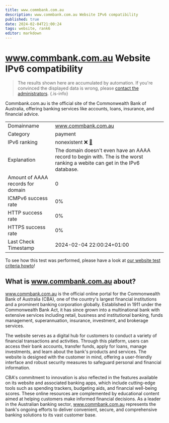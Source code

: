 ```yaml
---
title: www.commbank.com.au
description: www.commbank.com.au Website IPv6 compatibility
published: true
date: 2024-02-04T21:00:24
tags: website, rank6
editor: markdown
---
```


# www.commbank.com.au Website IPv6 compatibility

> The results shown here are accumulated by automation. If you're convinced the displayed data is wrong, please [contact the administrators](/howto/chat). 
{.is-info}

Commbank.com.au is the official site of the Commonwealth Bank of Australia, offering banking services like accounts, loans, insurance, and financial advice.


|   |   |
| - | - |
| Domainname | www.commbank.com.au
| Category | payment |
| IPv6 ranking | nonexistent :x: [🔗](/howto/ranking) |
| Explanation | The domain doesn't even have an AAAA record to begin with. The is the worst ranking a webite can get in the IPv6 database. |
| Amount of AAAA records for domain | 0 |
| ICMPv6 success rate | 0%|
| HTTP success rate | 0% |
| HTTPS success rate | 0% |
| Last Check Timestamp | 2024-02-04 22:00:24+01:00 |

To see how this test was performed, please have a look at [our website test criteria howto](/howto/testcriteria/website)!


## What is www.commbank.com.au about?
www.commbank.com.au is the official online portal for the Commonwealth Bank of Australia (CBA), one of the country's largest financial institutions and a prominent banking corporation globally. Established in 1911 under the Commonwealth Bank Act, it has since grown into a multinational bank with extensive services including retail, business and institutional banking, funds management, superannuation, insurance, investment, and brokerage services.

The website serves as a digital hub for customers to conduct a variety of financial transactions and activities. Through this platform, users can access their bank accounts, transfer funds, apply for loans, manage investments, and learn about the bank's products and services. The website is designed with the customer in mind, offering a user-friendly interface and robust security measures to safeguard personal and financial information.

CBA's commitment to innovation is also reflected in the features available on its website and associated banking apps, which include cutting-edge tools such as spending trackers, budgeting aids, and financial well-being scores. These online resources are complemented by educational content aimed at helping customers make informed financial decisions. As a leader in the Australian banking sector, www.commbank.com.au represents the bank's ongoing efforts to deliver convenient, secure, and comprehensive banking solutions to its vast customer base.


